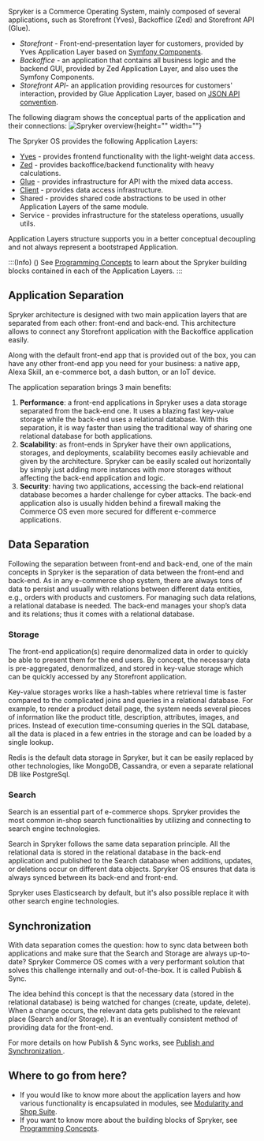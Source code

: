 Spryker is a Commerce Operating System, mainly composed of several applications, such as Storefront (Yves), Backoffice (Zed) and Storefront API (Glue).

* *Storefront* - Front-end-presentation layer for customers, provided by Yves Application Layer based on [Symfony Components](https://symfony.com/components).
* *Backoffice* - an application that contains all business logic and the backend GUI, provided by Zed Application Layer, and also uses the Symfony Components.
* *Storefront API*- an application providing resources for customers' interaction, provided by Glue Application Layer, based on [JSON API convention](https://jsonapi.org/).

The following diagram shows the conceptual parts of the application and their connections:
![Spryker overview](https://spryker.s3.eu-central-1.amazonaws.com/docs/Developer+Guide/Architecture+Concepts/Conceptual+Overview/spryker-overview.png){height="" width=""}

The Spryker OS provides the following Application Layers:

* [Yves](https://documentation.spryker.com/docs/about-yves) - provides frontend functionality with the light-weight data access.
* [Zed](https://documentation.spryker.com/docs/about-zed) - provides backoffice/backend functionality with heavy calculations.
* [Glue](https://documentation.spryker.com/docs/glue-infrastructure) - provides infrastructure for API with the mixed data access.
* [Client](https://documentation.spryker.com/docs/client) - provides data access infrastructure.
* Shared - provides shared code abstractions to be used in other Application Layers of the same module.
* Service - provides infrastructure for the stateless operations, usually utils.

Application Layers structure supports you in a better conceptual decoupling and not always represent a bootstraped Application.

:::(Info) ()
See [Programming Concepts](https://documentation.spryker.com/docs/programming-concepts) to learn about the Spryker building blocks contained in each of the Application Layers.
:::

## Application Separation

Spryker architecture is designed with two main application layers that are separated from each other: front-end and back-end. This architecture allows to connect any Storefront application with the Backoffice application easily.

Along with the default front-end app that is provided out of the box, you can have any other front-end app you need for your business: a native app, Alexa Skill, an e-commerce bot, a dash button, or an IoT device.

The application separation brings 3 main benefits:

1. **Performance**: a front-end applications in Spryker uses a data storage separated from the back-end one. It uses a blazing fast key-value storage while the back-end uses a relational database. With this separation, it is way faster than using the traditional way of sharing one relational database for both applications.
2. **Scalability**: as front-ends in Spryker have their own applications, storages, and deployments, scalability becomes easily achievable and given by the architecture. Spryker can be easily scaled out horizontally by simply just adding more instances with more storages without affecting the back-end application and logic.
3. **Security**: having two applications, accessing the back-end relational database becomes a harder challenge for cyber attacks. The back-end application also is usually hidden behind a firewall making the Commerce OS even more secured for different e-commerce applications.

## Data Separation

Following the separation between front-end and back-end, one of the main concepts in Spryker is the separation of data between the front-end and back-end. As in any e-commerce shop system, there are always tons of data to persist and usually with relations between different data entities, e.g., orders with products and customers. For managing such data relations, a relational database is needed. The back-end manages your shop’s data and its relations; thus it comes with a relational database.

### Storage

The front-end application(s) require denormalized data in order to quickly be able to present them for the end users. By concept, the necessary data is pre-aggregated, denormalized, and stored in key-value storage which can be quickly accessed by any Storefront application.

Key-value storages works like a hash-tables where retrieval time is faster compared to the complicated joins and queries in a relational database. For example, to render a product detail page, the system needs several pieces of information like the product title, description, attributes, images, and prices. Instead of execution time-consuming queries in the SQL database, all the data is placed in a few entries in the storage and can be loaded by a single lookup. 

Redis is the default data storage in Spryker, but it can be easily replaced by other technologies, like MongoDB, Cassandra, or even a separate relational DB like PostgreSql.

### Search

Search is an essential part of e-commerce shops. Spryker provides the most common in-shop search functionalities by utilizing and connecting to search engine technologies.

Search in Spryker follows the same data separation principle. All the relational data is stored in the relational database in the back-end application and published to the Search database when additions, updates, or deletions occur on different data objects. Spryker OS ensures that data is always synced between its back-end and front-end.

Spryker uses Elasticsearch by default, but it's also possible replace it with other search engine technologies.

## Synchronization

With data separation comes the question: how to sync data between both applications and make sure that the Search and Storage are always up-to-date? Spryker Commerce OS comes with a very performant solution that solves this challenge internally and out-of-the-box. It is called Publish & Sync. 

The idea behind this concept is that the necessary data (stored in the relational database) is being watched for changes (create, update, delete). When a change occurs, the relevant data gets published to the relevant place (Search and/or Storage). It is an eventually consistent method of providing data for the front-end.

For more details on how Publish & Sync works, see [Publish and Synchronization ](https://documentation.spryker.com/docs/publish-and-synchronization).

## Where to go from here?

* If you would like to know more about the application layers and how various functionality is encapsulated in modules, see [Modularity and Shop Suite](https://documentation.spryker.com/docs/modularity-and-shop-suite).
* If you want to know more about the building blocks of Spryker, see [Programming Concepts](https://documentation.spryker.com/docs/programming-concepts).
